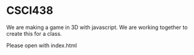 # CSCI438
We are making a game in 3D with javascript. We are working together to create this for a class.

Please open with index.html